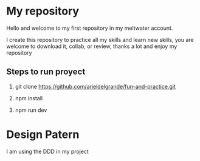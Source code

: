 # My repository

Hello and welcome to my first repository in my meltwater account.

I create this repository to practice all my skills and learn new skills,
you are welcome to download it, collab, or review, thanks a lot and enjoy my repository


## Steps to run proyect

1. git clone https://github.com/arieldelgrande/fun-and-practice.git

2. npm install

3. npm run dev

# Design Patern

I am using the DDD in my project